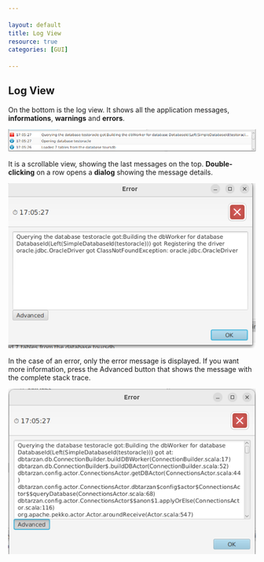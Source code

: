 ```yaml
---

layout: default
title: Log View
resource: true
categories: [GUI]

---
```


## Log View

On the bottom is the log view.
It shows all the application messages, **informations**, **warnings** and **errors**.

![Log View](images/logView.png)

It is a scrollable view, showing the last messages on the top.
**Double-clicking** on a row opens a **dialog** showing the message details.

![Log Dialog](images/logDialog.png)

In the case of an error, only the error message is displayed.
If you want more information, press the Advanced button that shows the message with the complete stack trace.

![Advanced](images/logDialogAdvanced.png)
